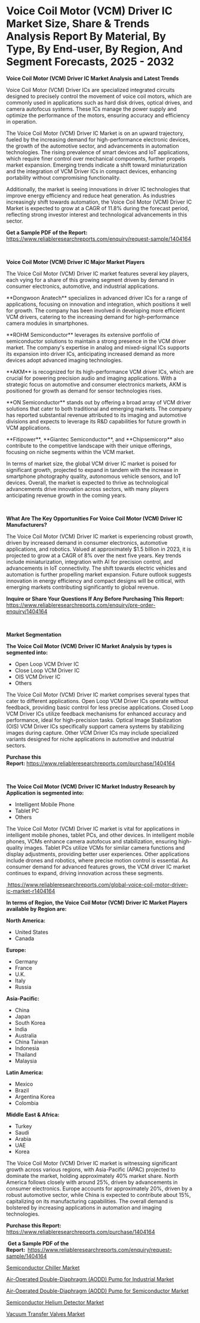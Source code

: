 <p><h1>Voice Coil Motor (VCM) Driver IC Market Size, Share & Trends Analysis Report By Material, By Type, By End-user, By Region, And Segment Forecasts, 2025 - 2032</h1></p><p><strong>Voice Coil Motor (VCM) Driver IC Market Analysis and Latest Trends</strong></p>
<p><p>Voice Coil Motor (VCM) Driver ICs are specialized integrated circuits designed to precisely control the movement of voice coil motors, which are commonly used in applications such as hard disk drives, optical drives, and camera autofocus systems. These ICs manage the power supply and optimize the performance of the motors, ensuring accuracy and efficiency in operation.</p><p>The Voice Coil Motor (VCM) Driver IC Market is on an upward trajectory, fueled by the increasing demand for high-performance electronic devices, the growth of the automotive sector, and advancements in automation technologies. The rising prevalence of smart devices and IoT applications, which require finer control over mechanical components, further propels market expansion. Emerging trends indicate a shift toward miniaturization and the integration of VCM Driver ICs in compact devices, enhancing portability without compromising functionality.</p><p>Additionally, the market is seeing innovations in driver IC technologies that improve energy efficiency and reduce heat generation. As industries increasingly shift towards automation, the Voice Coil Motor (VCM) Driver IC Market is expected to grow at a CAGR of 11.8% during the forecast period, reflecting strong investor interest and technological advancements in this sector.</p></p>
<p><strong>Get a Sample PDF of the Report:&nbsp;</strong> <a href="https://www.reliableresearchreports.com/enquiry/request-sample/1404164?utm_campaign=10&utm_medium=2&utm_source=Github&utm_content=ia&utm_term=28032025&utm_id=voice-coil-motor-vcm-driver-ic">https://www.reliableresearchreports.com/enquiry/request-sample/1404164</a></p>
<p>&nbsp;</p>
<p><strong>Voice Coil Motor (VCM) Driver IC Major Market Players</strong></p>
<p><p>The Voice Coil Motor (VCM) Driver IC market features several key players, each vying for a share of this growing segment driven by demand in consumer electronics, automotive, and industrial applications.</p><p>**Dongwoon Anatech** specializes in advanced driver ICs for a range of applications, focusing on innovation and integration, which positions it well for growth. The company has been involved in developing more efficient VCM drivers, catering to the increasing demand for high-performance camera modules in smartphones.</p><p>**ROHM Semiconductor** leverages its extensive portfolio of semiconductor solutions to maintain a strong presence in the VCM driver market. The company's expertise in analog and mixed-signal ICs supports its expansion into driver ICs, anticipating increased demand as more devices adopt advanced imaging technologies.</p><p>**AKM** is recognized for its high-performance VCM driver ICs, which are crucial for powering precision audio and imaging applications. With a strategic focus on automotive and consumer electronics markets, AKM is positioned for growth as demand for sensor technologies rises.</p><p>**ON Semiconductor** stands out by offering a broad array of VCM driver solutions that cater to both traditional and emerging markets. The company has reported substantial revenue attributed to its imaging and automotive divisions and expects to leverage its R&D capabilities for future growth in VCM applications.</p><p>**Fitipower**, **Giantec Semiconductor**, and **Chipsemicorp** also contribute to the competitive landscape with their unique offerings, focusing on niche segments within the VCM market.</p><p>In terms of market size, the global VCM driver IC market is poised for significant growth, projected to expand in tandem with the increase in smartphone photography quality, autonomous vehicle sensors, and IoT devices. Overall, the market is expected to thrive as technological advancements drive innovation across sectors, with many players anticipating revenue growth in the coming years.</p></p>
<p>&nbsp;</p>
<p><strong>What Are The Key Opportunities For Voice Coil Motor (VCM) Driver IC Manufacturers?</strong></p>
<p><p>The Voice Coil Motor (VCM) Driver IC market is experiencing robust growth, driven by increased demand in consumer electronics, automotive applications, and robotics. Valued at approximately $1.5 billion in 2023, it is projected to grow at a CAGR of 8% over the next five years. Key trends include miniaturization, integration with AI for precision control, and advancements in IoT connectivity. The shift towards electric vehicles and automation is further propelling market expansion. Future outlook suggests innovation in energy efficiency and compact designs will be critical, with emerging markets contributing significantly to global revenue.</p></p>
<p><strong>Inquire or Share Your Questions If Any Before Purchasing This Report:</strong> <a href="https://www.reliableresearchreports.com/enquiry/pre-order-enquiry/1404164?utm_campaign=10&utm_medium=2&utm_source=Github&utm_content=ia&utm_term=28032025&utm_id=voice-coil-motor-vcm-driver-ic">https://www.reliableresearchreports.com/enquiry/pre-order-enquiry/1404164</a></p>
<p>&nbsp;</p>
<p><strong>Market Segmentation</strong></p>
<p><strong>The Voice Coil Motor (VCM) Driver IC Market Analysis by types is segmented into:</strong></p>
<p><ul><li>Open Loop VCM Driver IC</li><li>Close Loop VCM Driver IC</li><li>OIS VCM Driver IC</li><li>Others</li></ul></p>
<p><p>The Voice Coil Motor (VCM) Driver IC market comprises several types that cater to different applications. Open Loop VCM Driver ICs operate without feedback, providing basic control for less precise applications. Closed Loop VCM Driver ICs utilize feedback mechanisms for enhanced accuracy and performance, ideal for high-precision tasks. Optical Image Stabilization (OIS) VCM Driver ICs specifically support camera systems by stabilizing images during capture. Other VCM Driver ICs may include specialized variants designed for niche applications in automotive and industrial sectors.</p></p>
<p><strong>Purchase this Report:&nbsp;</strong><a href="https://www.reliableresearchreports.com/purchase/1404164?utm_campaign=10&utm_medium=2&utm_source=Github&utm_content=ia&utm_term=28032025&utm_id=voice-coil-motor-vcm-driver-ic">https://www.reliableresearchreports.com/purchase/1404164</a></p>
<p>&nbsp;</p>
<p><strong>The Voice Coil Motor (VCM) Driver IC Market Industry Research by Application is segmented into:</strong></p>
<p><ul><li>Intelligent Mobile Phone</li><li>Tablet PC</li><li>Others</li></ul></p>
<p><p>The Voice Coil Motor (VCM) Driver IC market is vital for applications in intelligent mobile phones, tablet PCs, and other devices. In intelligent mobile phones, VCMs enhance camera autofocus and stabilization, ensuring high-quality images. Tablet PCs utilize VCMs for similar camera functions and display adjustments, providing better user experiences. Other applications include drones and robotics, where precise motion control is essential. As consumer demand for advanced features grows, the VCM driver IC market continues to expand, driving innovation across these segments.</p></p>
<p><a href="https://www.reliableresearchreports.com/global-voice-coil-motor-driver-ic-market-r1404164?utm_campaign=10&utm_medium=2&utm_source=Github&utm_content=ia&utm_term=28032025&utm_id=voice-coil-motor-vcm-driver-ic">&nbsp;https://www.reliableresearchreports.com/global-voice-coil-motor-driver-ic-market-r1404164</a></p>
<p><strong>In terms of Region, the Voice Coil Motor (VCM) Driver IC Market Players available by Region are:</strong></p>
<p>
    <p> <strong> North America: </strong>
        <ul>
            <li>United States</li>
            <li>Canada</li>
        </ul>
        </p> 
    <p> <strong> Europe: </strong>
        <ul>
            <li>Germany</li>
            <li>France</li>
            <li>U.K.</li>
            <li>Italy</li>
            <li>Russia</li>
        </ul>
        </p> 
    <p> <strong> Asia-Pacific: </strong>
        <ul>
            <li>China</li>
            <li>Japan</li>
            <li>South Korea</li>
            <li>India</li>
            <li>Australia</li>
            <li>China Taiwan</li>
            <li>Indonesia</li>
            <li>Thailand</li>
            <li>Malaysia</li>
        </ul>
        </p> 
    <p> <strong> Latin America: </strong>
        <ul>
            <li>Mexico</li>
            <li>Brazil</li>
            <li>Argentina Korea</li>
            <li>Colombia</li>
        </ul>
        </p> 
    <p> <strong> Middle East & Africa: </strong>
        <ul>
            <li>Turkey</li>
            <li>Saudi</li>
            <li>Arabia</li>
            <li>UAE</li>
            <li>Korea</li>
        </ul>
    </p>
    </p>
<p><p>The Voice Coil Motor (VCM) Driver IC market is witnessing significant growth across various regions, with Asia-Pacific (APAC) projected to dominate the market, holding approximately 40% market share. North America follows closely with around 25%, driven by advancements in consumer electronics. Europe accounts for approximately 20%, driven by a robust automotive sector, while China is expected to contribute about 15%, capitalizing on its manufacturing capabilities. The overall demand is bolstered by increasing applications in automation and imaging technologies.</p></p>
<p><strong>Purchase this Report: </strong><a href="https://www.reliableresearchreports.com/purchase/1404164?utm_campaign=10&utm_medium=2&utm_source=Github&utm_content=ia&utm_term=28032025&utm_id=voice-coil-motor-vcm-driver-ic">https://www.reliableresearchreports.com/purchase/1404164</a></p>
<p>&nbsp;<strong>Get a Sample PDF of the Report:&nbsp;&nbsp;</strong><a href="https://www.reliableresearchreports.com/enquiry/request-sample/1404164?utm_campaign=10&utm_medium=2&utm_source=Github&utm_content=ia&utm_term=28032025&utm_id=voice-coil-motor-vcm-driver-ic">https://www.reliableresearchreports.com/enquiry/request-sample/1404164</a></p>
<p><strong></strong></p>
<p><p><a href="https://github.com/guzasbahsas/Market-Research-Report-List-1/blob/main/semiconductor-chiller-market.md?utm_campaign=10&utm_medium=2&utm_source=Github&utm_content=ia&utm_term=28032025&utm_id=voice-coil-motor-vcm-driver-ic">Semiconductor Chiller Market</a></p><p><a href="https://github.com/rokiahgrendy/Market-Research-Report-List-1/blob/main/air-operated-double-diaphragm-aodd-pump-for-industrial-market.md?utm_campaign=10&utm_medium=2&utm_source=Github&utm_content=ia&utm_term=28032025&utm_id=voice-coil-motor-vcm-driver-ic">Air-Operated Double-Diaphragm (AODD) Pump for Industrial Market</a></p><p><a href="https://github.com/nagateyisu29/Market-Research-Report-List-1/blob/main/air-operated-double-diaphragm-aodd-pump-for-semiconductor-market.md?utm_campaign=10&utm_medium=2&utm_source=Github&utm_content=ia&utm_term=28032025&utm_id=voice-coil-motor-vcm-driver-ic">Air-Operated Double-Diaphragm (AODD) Pump for Semiconductor Market</a></p><p><a href="https://github.com/weisonmanych/Market-Research-Report-List-1/blob/main/semiconductor-helium-detector-market.md?utm_campaign=10&utm_medium=2&utm_source=Github&utm_content=ia&utm_term=28032025&utm_id=voice-coil-motor-vcm-driver-ic">Semiconductor Helium Detector Market</a></p><p><a href="https://github.com/steegwajma22/Market-Research-Report-List-1/blob/main/vacuum-transfer-valves-market.md?utm_campaign=10&utm_medium=2&utm_source=Github&utm_content=ia&utm_term=28032025&utm_id=voice-coil-motor-vcm-driver-ic">Vacuum Transfer Valves Market</a></p></p>